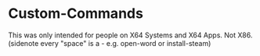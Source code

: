 # Custom-Commands
This was only intended for people on X64 Systems and X64 Apps.
Not X86.
(sidenote every "space" is a - e.g. open-word or install-steam)
